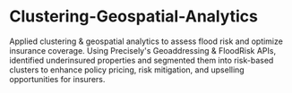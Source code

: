 # Clustering-Geospatial-Analytics
Applied clustering &amp; geospatial analytics to assess flood risk and optimize insurance coverage. Using Precisely's Geoaddressing &amp; FloodRisk APIs, identified underinsured properties and segmented them into risk-based clusters to enhance policy pricing, risk mitigation, and upselling opportunities for insurers.

